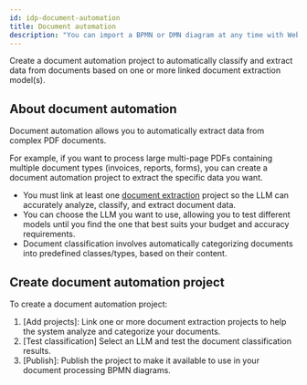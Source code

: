 ```yaml
---
id: idp-document-automation
title: Document automation
description: "You can import a BPMN or DMN diagram at any time with Web Modeler."
---
```


Create a document automation project to automatically classify and extract data from documents based on one or more linked document extraction model(s).

## About document automation

Document automation allows you to automatically extract data from complex PDF documents.

For example, if you want to process large multi-page PDFs containing multiple document types (invoices, reports, forms), you can create a document automation project to extract the specific data you want.

- You must link at least one [document extraction](idp-document-extraction.md) project so the LLM can accurately analyze, classify, and extract document data.
- You can choose the LLM you want to use, allowing you to test different models until you find the one that best suits your budget and accuracy requirements.
- Document classification involves automatically categorizing documents into predefined classes/types, based on their content.

## Create document automation project

To create a document automation project:

1. [Add projects]: Link one or more document extraction projects to help the system analyze and categorize your documents.
1. [Test classification] Select an LLM and test the document classification results.
1. [Publish]: Publish the project to make it available to use in your document processing BPMN diagrams.
